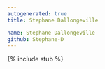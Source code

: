 ```yaml
---
autogenerated: true
title: Stephane Dallongeville

name: Stephane Dallongeville
github: Stephane-D
---
```


{% include stub %}
